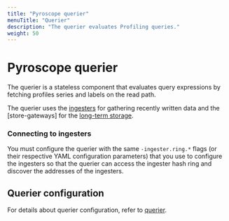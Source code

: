 ```yaml
---
title: "Pyroscope querier"
menuTitle: "Querier"
description: "The querier evaluates Profiling queries."
weight: 50
---
```


# Pyroscope querier

The querier is a stateless component that evaluates query expressions by fetching profiles series and labels on the read path.

The querier uses the [ingesters](../ingester/) for gathering recently written data and the [store-gateways] for the [long-term storage](../../about-grafana-pyroscope-architecture/#long-term-storage).

### Connecting to ingesters

You must configure the querier with the same `-ingester.ring.*` flags (or their respective YAML configuration parameters) that you use to configure the ingesters so that the querier can access the ingester hash ring and discover the addresses of the ingesters.

## Querier configuration

For details about querier configuration, refer to [querier](../../../configure-server/reference-configuration-parameters/#querier).
